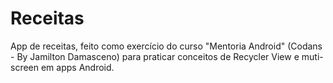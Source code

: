 # Receitas
App de receitas, feito como exercício do curso "Mentoria Android" (Codans - By Jamilton Damasceno) para praticar conceitos de Recycler View e muti-screen em apps Android.
